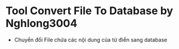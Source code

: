 # Tool Convert File To Database by Nghlong3004
- Chuyển đổi File chứa các nội dung của từ điển sang database